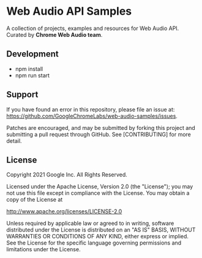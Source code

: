 # Web Audio API Samples

A collection of projects, examples and resources for Web Audio API. Curated by **Chrome Web Audio team**.

## Development

- npm install
- npm run start

## Support

If you have found an error in this repository, please file an issue at:
https://github.com/GoogleChromeLabs/web-audio-samples/issues.

Patches are encouraged, and may be submitted by forking this project and submitting a pull request through GitHub. See [CONTRIBUTING] for more detail.

## License

Copyright 2021 Google Inc. All Rights Reserved.

Licensed under the Apache License, Version 2.0 (the "License"); you may not use this file except in compliance with the License. You may obtain a copy of the License at

http://www.apache.org/licenses/LICENSE-2.0

Unless required by applicable law or agreed to in writing, software distributed under the License is distributed on an "AS IS" BASIS, WITHOUT WARRANTIES OR CONDITIONS OF ANY KIND, either express or implied. See the License for the specific language governing permissions and limitations under the License.
